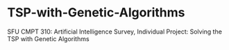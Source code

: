 # TSP-with-Genetic-Algorithms
SFU CMPT 310: Artificial Intelligence Survey, Individual Project: Solving the TSP with Genetic Algorithms
